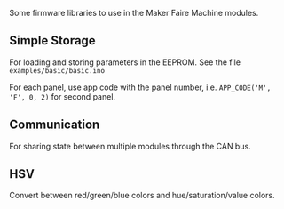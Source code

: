Some firmware libraries to use in the Maker Faire Machine modules.

## Simple Storage

For loading and storing parameters in the EEPROM. See the file `examples/basic/basic.ino`

For each panel, use app code with the panel number, i.e. `APP_CODE('M', 'F', 0, 2)` for second panel.

## Communication

For sharing state between multiple modules through the CAN bus.

## HSV

Convert between red/green/blue colors and hue/saturation/value colors.
